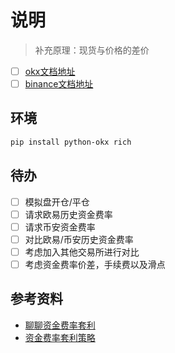 ﻿# 说明

> 补充原理：现货与价格的差价

- [ ] [okx文档地址](https://www.okx.com/docs-v5/zh/#overview) 
- [ ] [binance文档地址]() 

## 环境
```sh
pip install python-okx rich
```

## 待办
- [ ] 模拟盘开仓/平仓
- [ ] 请求欧易历史资金费率
- [ ] 请求币安资金费率
- [ ] 对比欧易/币安历史资金费率
- [ ] 考虑加入其他交易所进行对比
- [ ] 考虑资金费率价差，手续费以及滑点

## 参考资料
- [聊聊资金费率套利
](https://www.binance.com/zh-CN/square/post/14411311343169)
- [资金费率套利策略](https://developer.volcengine.com/articles/7385389759201280026)
